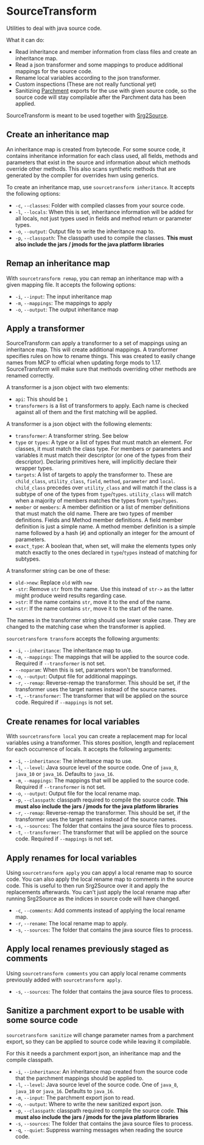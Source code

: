 # SourceTransform

Utilities to deal with java source code.

What it can do:

  * Read inheritance and member information from class files and create an inheritance map.
  * Read a json transformer and some mappings to produce additional mappings for the source code.
  * Rename local variables according to the json transformer.
  * Custom inspections (These are not really functional yet)
  * Sanitizing [Parchment](https://github.com/ParchmentMC/Parchment) exports for the use with given source code, so the source code will stay compilable after the Parchment data has been applied.

SourceTransform is meant to be used together with [Srg2Source](https://github.com/MinecraftForge/Srg2Source).

## Create an inheritance map

An inheritance map is created from bytecode. For some source code, it contains inheritance information for each class used, all fields, methods and parameters that exist in the source and information about which methods override other methods. This also scans synthetic methods that are generated by the compiler for overrides hwn using generics.

To create an inheritance map, use `sourcetransform inheritance`. It accepts the following options:

  * `-c`, `--classes`: Folder with compiled classes from your source code.
  * `-l`, `--locals`: When this is set, inheritance information will be added for all locals, not just types used in fields and method return or parameter types.
  * `-o`, `--output`: Output file to write the inheritance map to.
  * `-p`, `--classpath`: The classpath used to compile the classes. **This must also include the jars / jmods for the java platform libraries**

## Remap an inheritance map

With `sourcetransform remap`, you can remap an inheritance map with a given mapping file. It accepts the following options:

  * `-i`, `--input`: The input inheritance map
  * `-m`, `--mappings`: The mappings to apply
  * `-o`, `--output`: The output inheritance map

## Apply a transformer

SourceTransform can apply a transformer to a set of mappings using an inheritance map. This will create additional mappings. A transformer specifies rules on how to rename things. This was created to easily change names from MCP to official when updating forge mods to 1.17. SourceTransform will make sure that methods overriding other methods are renamed correctly.

A transformer is a json object with two elements:

  * `api`: This should be `1`
  * `transformers` is a list of transformers to apply. Each name is checked against all of them and the first matching will be applied.

A transformer is a json object with the following elements:

  * `transformer`: A transformer string. See below
  * `type` or `types`: A type or a list of types that must match an element. For classes, it must match the class type. For members or parameters and variables it must match their descriptor (or one of the types from their descriptor). Declaring primitives here, will implicitly declare their wrapper types.
  * `targets`: A list of targets to apply the transformer to. These are `child_class`, `utility_class`, `field`, `method`, `parameter` and `local`. `child_class` precedes over `utility_class` and will match if the class is a subtype of one of the types from `type`/`types`. `utility_class` will match when a majority of members matches the types from `type`/`types`.
  * `member` or `members`: A member definition or a list of member definitions that must match the old name. There are two types of member definitions. Fields and Method member definitions. A field member definition is just a simple name. A method member definition is a simple name followed by a hash (`#`) and optionally an integer for the amount of parameters.
  * `exact_type`: A boolean that, when set, will make the elements types only match exactly to the ones declared in `type`/`types` instead of matching for subtypes.

A transformer string can be one of these:

  * `old->new`: Replace `old` with `new`
  * `-str`: Remove `str` from the name. Use this instead of `str->` as the latter might produce weird results regarding case.
  * `>str`: If the name contains `str`, move it to the end of the name.
  * `<str`: If the name contains `str`, move it to the start of the name.

The names in the transformer string should use lower snake case. They are changed to the matching case when the transformer is applied.

`sourcetransform transform` accepts the following arguments:

  * `-i`, `--inheritance`: The inheritance map to use.
  * `-m`, `--mappings`: The mappings that will be applied to the source code. Required if `--transformer` is not set.
  * `--noparam`: When this is set, parameters won't be transformed.
  * `-o`, `--output`: Output file for additional mappings.
  * `-r`, `--remap`: Reverse-remap the transformer. This should be set, if the transformer uses the target names instead of the source names.
  * `-t`, `--transformer`: The transformer that will be applied on the source code. Required if `--mappings` is not set.

## Create renames for local variables

With `sourcetransform local` you can create a replacement map for local variables using a transformer. This stores position, length and replacement for each occurrence of locals. It accepts the following arguments:

  * `-i`, `--inheritance`: The inheritance map to use.
  * `-l`, `--level`: Java source level of the source code. One of `java_8`, `java_10` or `java_16`. Defaults to `java_16`.
  * `-m`, `--mappings`: The mappings that will be applied to the source code. Required if `--transformer` is not set.
  * `-o`, `--output`: Output file for the local rename map.
  * `-p`, `--classpath`: classpath required to compile the source code. **This must also include the jars / jmods for the java platform libraries**
  * `-r`, `--remap`: Reverse-remap the transformer. This should be set, if the transformer uses the target names instead of the source names.
  * `-s`, `--sources`: The folder that contains the java source files to process.
  * `-t`, `--transformer`: The transformer that will be applied on the source code. Required if `--mappings` is not set.

## Apply renames for local variables

Using `sourcetransform apply` you can appyl a local rename map to source code. You can also apply the local rename map to comments in the source code. This is useful to then run Srg2Source over it and apply the replacements afterwards. You can't just apply the local rename map after running Srg2Source as the indices in source code will have changed.

  * `-c`, `--comments`: Add comments instead of applying the local rename map.
  * `-r`, `--rename`: The local rename map to apply.
  * `-s`, `--sources`: The folder that contains the java source files to process.

## Apply local renames previously staged as comments

Using `sourcetransform comments` you can apply local rename comments previously added with `sourcetransform apply`.

  * `-s`, `--sources`: The folder that contains the java source files to process.

## Sanitize a parchment export to be usable with some source code

`sourcetransform sanitize` will change parameter names from a parchment export, so they can be applied to source code while leaving it compilable.

For this it needs a parchment export json, an inheritance map and the compile classpath.

  * `-i`, `--inheritance`: An inheritance map created from the source code that the parchment mappings should be applied to.
  * `-l`, `--level`: Java source level of the source code. One of `java_8`, `java_10` or `java_16`. Defaults to `java_16`.
  * `-m`, `--input`: The parchment export json to read.
  * `-o`, `--output`: Where to write the new sanitized export json.
  * `-p`, `--classpath`: classpath required to compile the source code. **This must also include the jars / jmods for the java platform libraries**
  * `-s`, `--sources`: The folder that contains the java source files to process.
  * `-q`, `--quiet`: Suppress warning messages when reading the source code.
